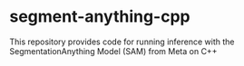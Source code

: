 # segment-anything-cpp
This repository provides code for running inference with the SegmentationAnything Model (SAM) from Meta on C++

